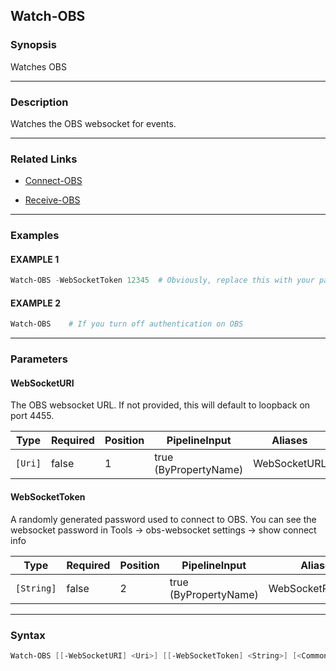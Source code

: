 Watch-OBS
---------




### Synopsis
Watches OBS



---


### Description

Watches the OBS websocket for events.



---


### Related Links
* [Connect-OBS](Connect-OBS.md)



* [Receive-OBS](Receive-OBS.md)





---


### Examples
#### EXAMPLE 1
```PowerShell
Watch-OBS -WebSocketToken 12345  # Obviously, replace this with your password.
```

#### EXAMPLE 2
```PowerShell
Watch-OBS    # If you turn off authentication on OBS
```



---


### Parameters
#### **WebSocketURI**

The OBS websocket URL.  If not provided, this will default to loopback on port 4455.






|Type   |Required|Position|PipelineInput        |Aliases     |
|-------|--------|--------|---------------------|------------|
|`[Uri]`|false   |1       |true (ByPropertyName)|WebSocketURL|



#### **WebSocketToken**

A randomly generated password used to connect to OBS.
You can see the websocket password in Tools -> obs-websocket settings -> show connect info






|Type      |Required|Position|PipelineInput        |Aliases          |
|----------|--------|--------|---------------------|-----------------|
|`[String]`|false   |2       |true (ByPropertyName)|WebSocketPassword|





---


### Syntax
```PowerShell
Watch-OBS [[-WebSocketURI] <Uri>] [[-WebSocketToken] <String>] [<CommonParameters>]
```

